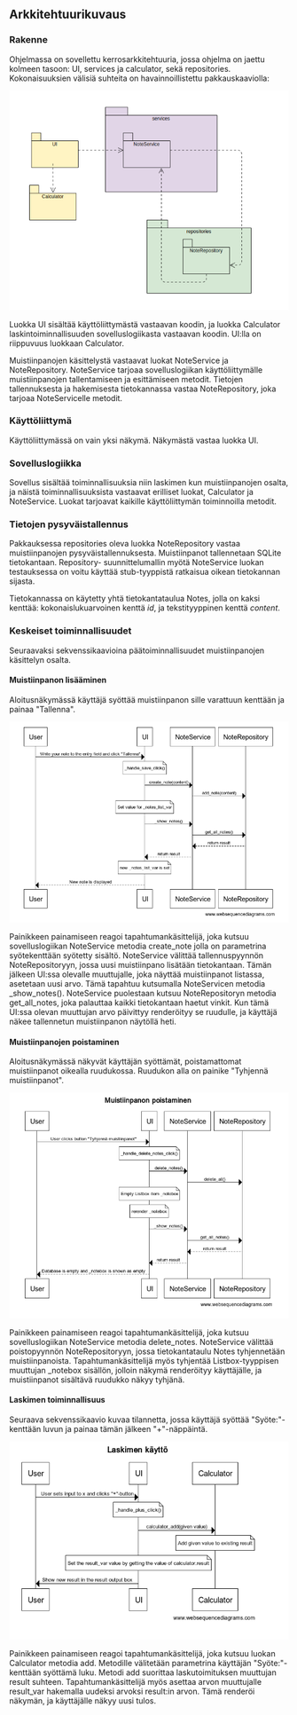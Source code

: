 ## Arkkitehtuurikuvaus

### Rakenne

Ohjelmassa on sovellettu kerrosarkkitehtuuria, jossa ohjelma on jaettu kolmeen tasoon: UI, services ja calculator, sekä repositories. Kokonaisuuksien välisiä suhteita on havainnoillistettu pakkauskaaviolla:

![Pakkauskaavio](kuvat/pakkauskaavio.png)

Luokka UI sisältää käyttöliittymästä vastaavan koodin, ja luokka Calculator laskintoiminnallisuuden sovelluslogiikasta vastaavan koodin. UI:lla on riippuvuus luokkaan Calculator.

Muistiinpanojen käsittelystä vastaavat luokat NoteService ja NoteRepository. NoteService tarjoaa sovelluslogiikan käyttöliittymälle muistiinpanojen tallentamiseen ja esittämiseen metodit. Tietojen tallennuksesta ja hakemisesta tietokannassa vastaa NoteRepository, joka tarjoaa NoteServicelle metodit.

### Käyttöliittymä

Käyttöliittymässä on vain yksi näkymä. Näkymästä vastaa luokka UI. 

### Sovelluslogiikka

Sovellus sisältää toiminnallisuuksia niin laskimen kun muistiinpanojen osalta, ja näistä toiminnallisuuksista vastaavat erilliset luokat, Calculator ja NoteService. Luokat tarjoavat kaikille käyttöliittymän toiminnoilla metodit.

### Tietojen pysyväistallennus

Pakkauksessa repositories oleva luokka NoteRepository vastaa muistiinpanojen pysyväistallennuksesta. Muistiinpanot tallennetaan SQLite tietokantaan. Repository- suunnittelumallin myötä NoteService luokan testauksessa on voitu käyttää stub-tyyppistä ratkaisua oikean tietokannan sijasta.

Tietokannassa on käytetty yhtä tietokantataulua Notes, jolla on kaksi kenttää: kokonaislukuarvoinen kenttä *id*, ja tekstityyppinen kenttä *content*.

### Keskeiset toiminnallisuudet

Seuraavaksi sekvenssikaavioina päätoiminnallisuudet muistiinpanojen käsittelyn osalta.

#### Muistiinpanon lisääminen

Aloitusnäkymässä käyttäjä syöttää muistiinpanon sille varattuun kenttään ja painaa "Tallenna".

![Sekvenssikaavio](kuvat/muistiinpanon_lisaaminen.png)

Painikkeen painamiseen reagoi tapahtumankäsittelijä, joka kutsuu sovelluslogiikan NoteService metodia create_note jolla on parametrina syötekenttään syötetty sisältö. NoteService välittää tallennuspyynnön NoteRepositoryyn, jossa uusi muistiinpano lisätään tietokantaan. Tämän jälkeen UI:ssa olevalle muuttujalle, joka näyttää muistiinpanot listassa, asetetaan uusi arvo. Tämä tapahtuu kutsumalla NoteServicen metodia _show_notes(). NoteService puolestaan kutsuu NoteRepositoryn metodia get_all_notes, joka palauttaa kaikki tietokantaan haetut vinkit. Kun tämä UI:ssa olevan muuttujan arvo päivittyy renderöityy se ruudulle, ja käyttäjä näkee tallennetun muistiinpanon näytöllä heti.

#### Muistiinpanojen poistaminen

Aloitusnäkymässä näkyvät käyttäjän syöttämät, poistamattomat muistiinpanot oikealla ruudukossa. Ruudukon alla on painike "Tyhjennä muistiinpanot".

![Sekvenssikaavio](kuvat/muistiinpanojen_poistaminen.png)

Painikkeen painamiseen reagoi tapahtumankäsittelijä, joka kutsuu sovelluslogiikan NoteService metodia delete_notes. NoteService välittää poistopyynnön NoteRepositoryyn, jossa tietokantataulu Notes tyhjennetään muistiinpanoista. Tapahtumankäsittelijä myös  tyhjentää Listbox-tyyppisen muuttujan _notebox sisällön, jolloin näkymä renderöityy käyttäjälle, ja muistiinpanot sisältävä ruudukko näkyy tyhjänä.

#### Laskimen toiminnallisuus

Seuraava sekvenssikaavio kuvaa tilannetta, jossa käyttäjä syöttää "Syöte:"-kenttään luvun ja painaa tämän jälkeen "+"-näppäintä.

![Sekvenssikaavio](kuvat/laskimen_kaytto.png)

Painikkeen painamiseen reagoi tapahtumankäsittelijä, joka kutsuu luokan Calculator metodia add. Metodille välitetään parametrina käyttäjän "Syöte:"-kenttään syöttämä luku. Metodi add suorittaa laskutoimituksen muuttujan result suhteen. Tapahtumankäsittelijä myös asettaa arvon muuttujalle result_var hakemalla uudeksi arvoksi result:in arvon. Tämä renderöi näkymän, ja käyttäjälle näkyy uusi tulos.

